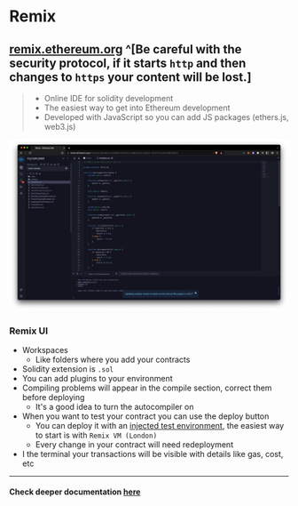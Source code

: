 # Remix

## [remix.ethereum.org](https://remix.ethereum.org) ^[Be careful with the security protocol, if it starts `http` and then changes to `https` your content will be lost.]

> -   Online IDE for solidity development
> -   The easiest way to get into Ethereum development
> -   Developed with JavaScript so you can add JS packages (ethers.js, web3.js)

![UI](./images/uiremix.png)

### Remix UI

-   Workspaces
    -   Like folders where you add your contracts
-   Solidity extension is `.sol`
-   You can add plugins to your environment
-   Compiling problems will appear in the compile section, correct them before deploying
    -   It's a good idea to turn the autocompiler on
-   When you want to test your contract you can use the deploy button
    -   You can deploy it with an [injected test environment](https://remix-ide.readthedocs.io/en/latest/run.html#environment), the easiest way to start is with `Remix VM (London)`
    -   Every change in your contract will need redeployment
-   I the terminal your transactions will be visible with details like gas, cost, etc

---

#### Check deeper documentation [here](https://ethereum-blockchain-developer.com/2022-01-remix-introduction/01-setup-remix/)
